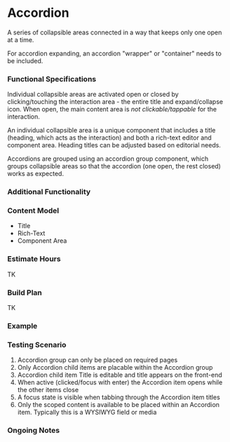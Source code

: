 # Accordion

A series of collapsible areas connected in a way that keeps only one open at a time.

For accordion expanding, an accordion "wrapper" or "container" needs to be included.

### Functional Specifications

Individual collapsible areas are activated open or closed by clicking/touching the interaction area - the entire title and expand/collapse icon. When open, the main content area is _not clickable/tappable_ for the interaction.

An individual collapsible area is a unique component that includes a title (heading, which acts as the interaction) and both a rich-text editor and component area. Heading titles can be adjusted based on editorial needs.

Accordions are grouped using an accordion group component, which groups collapsible areas so that the accordion (one open, the rest closed) works as expected.

### Additional Functionality



### Content Model

* Title
* Rich-Text
* Component Area

### Estimate Hours

TK

### Build Plan

TK

### Example

### Testing Scenario

1. Accordion group can only be placed on required pages
2. Only Accordion child items are placable within the Accordion group
3. Accordion child item Title is editable and title appears on the front-end
4. When active (clicked/focus with enter) the Accordion item opens while the other items close
5. A focus state is visible when tabbing through the Accordion item titles
6. Only the scoped content is available to be placed within an Accordion item. Typically this is a WYSIWYG field or media

### Ongoing Notes
